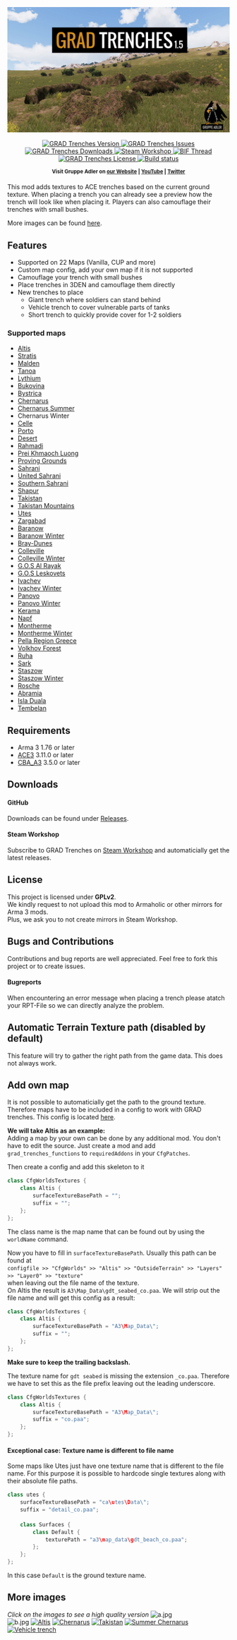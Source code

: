 [![Logo](data/logo.jpg)](https://github.com/gruppe-adler/grad_trenches)

<p align="center">
    <a href="https://github.com/gruppe-adler/grad_trenches/releases/latest">
        <img src="https://img.shields.io/github/release/gruppe-adler/grad_trenches.svg?style=flat-square" alt="GRAD Trenches Version">
    </a>
    <a href="https://github.com/gruppe-adler/grad_trenches/issues">
        <img src="https://img.shields.io/github/issues-raw/gruppe-adler/grad_trenches.svg?style=flat-square&label=Issues" alt="GRAD Trenches Issues">
    </a>
    <a href="https://github.com/gruppe-adler/grad_trenches/releases">
        <img src="https://img.shields.io/github/downloads/gruppe-adler/grad_trenches/total.svg?style=flat-square&label=Downloads" alt="GRAD Trenches Downloads">
    </a>
    <a href="http://steamcommunity.com/sharedfiles/filedetails/?id=1224892496">
        <img src="https://img.shields.io/badge/Steam-Workshop-1B2838.svg?style=flat-square" alt="Steam Workshop">
    </a>
    <a href="https://forums.bistudio.com/forums/topic/212208-grad-trenches/">
        <img src="https://img.shields.io/badge/BIF-Thread-lightgrey.svg?style=flat-square" alt="BIF Thread">
    </a>
    <a href="https://github.com/gruppe-adler/grad_trenches/blob/master/LICENSE">
        <img src="https://img.shields.io/badge/License-GPLv2-red.svg?style=flat-square" alt="GRAD Trenches License">
    </a>
    <a href="https://travis-ci.org/gruppe-adler/grad_trenches">
        <img src="https://travis-ci.org/gruppe-adler/grad_trenches.svg?branch=master" alt="Build status">
    </a>
</p>

<p align="center">
    <sup><strong>Visit Gruppe Adler on <a href="https://www.gruppe-adler.de/">our Website</a> | <a
    href="https://www.youtube.com/user/gruppeadler">YouTube</a> | <a href="https://twitter.com/Gruppe_Adler">Twitter</a></strong></sup>
</p>

This mod adds textures to ACE trenches based on the current ground texture. When placing a trench you can already see a preview how the trench will look like when placing it. Players can also camouflage their trenches with small bushes.

More images can be found [here](https://github.com/gruppe-adler/grad_trenches#more-images).

## Features
- Supported on 22 Maps (Vanilla, CUP and more)
- Custom map config, add your own map if it is not supported
- Camouflage your trench with small bushes
- Place trenches in 3DEN and camouflage them directly
- New trenches to place
    - Giant trench where soldiers can stand behind
    - Vehicle trench to cover vulnerable parts of tanks
    - Short trench to quickly provide cover for 1-2 soldiers

### Supported maps
- [Altis](https://arma3.com/features/terrain)
- [Stratis](https://arma3.com/features/terrain)
- [Malden](https://arma3.com/dlc/malden)
- [Tanoa](https://arma3.com/apex)
- [Lythium](https://forums.bistudio.com/forums/topic/144930-wip-ffaa-v6-spanish-army-mod/)
- [Bukovina](http://cup-arma3.org/terrains)
- [Bystrica](http://cup-arma3.org/terrains)
- [Chernarus](http://cup-arma3.org/terrains)
- [Chernarus Summer](http://cup-arma3.org/terrains)
- Chernarus Winter
- [Celle](http://www.armaholic.com/page.php?id=16585)
- [Porto](http://cup-arma3.org/terrains)
- [Desert](http://cup-arma3.org/terrains)
- [Rahmadi](http://cup-arma3.org/terrains)
- [Prei Khmaoch Luong](https://forums.bistudio.com/forums/topic/206159-prei-khmaoch-luong/)
- [Proving Grounds](http://cup-arma3.org/terrains)
- [Sahrani](http://cup-arma3.org/terrains)
- [United Sahrani](http://cup-arma3.org/terrains)
- [Southern Sahrani](http://cup-arma3.org/terrains)
- [Shapur](http://cup-arma3.org/terrains)
- [Takistan](http://cup-arma3.org/terrains)
- [Takistan Mountains](http://cup-arma3.org/terrains)
- [Utes](http://cup-arma3.org/terrains)
- [Zargabad](http://cup-arma3.org/terrains)
- [Baranow](https://steamcommunity.com/sharedfiles/filedetails/?id=867438623)
- [Baranow Winter](https://steamcommunity.com/sharedfiles/filedetails/?id=867438623)
- [Bray-Dunes](https://steamcommunity.com/sharedfiles/filedetails/?id=867438623)
- [Colleville](https://steamcommunity.com/sharedfiles/filedetails/?id=867438623)
- [Colleville Winter](https://steamcommunity.com/sharedfiles/filedetails/?id=867438623)
- [G.O.S Al Rayak](https://steamcommunity.com/sharedfiles/filedetails/?id=648172507)
- [G.O.S Leskovets](https://steamcommunity.com/sharedfiles/filedetails/?id=855464203)
- [Ivachev](https://steamcommunity.com/sharedfiles/filedetails/?id=867438623)
- [Ivachev Winter](https://steamcommunity.com/sharedfiles/filedetails/?id=867438623)
- [Panovo](https://steamcommunity.com/sharedfiles/filedetails/?id=867438623)
- [Panovo Winter](https://steamcommunity.com/sharedfiles/filedetails/?id=867438623)
- [Kerama](https://steamcommunity.com/sharedfiles/filedetails/?id=682140680)
- [Napf](https://steamcommunity.com/sharedfiles/filedetails/?id=1425442364)
- [Montherme](https://steamcommunity.com/sharedfiles/filedetails/?id=867438623)
- [Montherme Winter](https://steamcommunity.com/sharedfiles/filedetails/?id=867438623)
- [Pella Region Greece](https://steamcommunity.com/sharedfiles/filedetails/?id=867438623)
- [Volkhov Forest](https://steamcommunity.com/sharedfiles/filedetails/?id=867438623)
- [Ruha](https://forums.bohemia.net/forums/topic/215659-ruha-terrain/)
- [Sark](https://steamcommunity.com/sharedfiles/filedetails/?id=867438623)
- [Staszow](https://steamcommunity.com/sharedfiles/filedetails/?id=867438623)
- [Staszow Winter](https://steamcommunity.com/sharedfiles/filedetails/?id=867438623)
- [Rosche](https://forums.bohemia.net/forums/topic/219592-rosche-germany/)
- [Abramia](https://forums.bohemia.net/forums/topic/187287-icebreakribis-isla-abramia-for-a3/)
- [Isla Duala](https://forums.bohemia.net/forums/topic/176233-icebreakribis-isla-duala-for-a3/)
- [Tembelan](https://forums.bohemia.net/forums/topic/212761-tembelan-island/)

## Requirements
- Arma 3 1.76 or later
- [ACE3](https://github.com/acemod/ACE3) 3.11.0 or later
- [CBA_A3](https://github.com/CBATeam/CBA_A3) 3.5.0 or later

## Downloads
#### GitHub
Downloads can be found under [Releases](https://github.com/gruppe-adler/grad_trenches/releases).  

#### Steam Workshop
Subscribe to GRAD Trenches on [Steam Workshop](http://steamcommunity.com/sharedfiles/filedetails/?id=1224892496) and automaticially get the latest releases.

## License
This project is licensed under **GPLv2**.  
We kindly request to not upload this mod to Armaholic or other mirrors for Arma 3 mods.  
Plus, we ask you to not create mirrors in Steam Workshop.

## Bugs and Contributions
Contributions and bug reports are well appreciated. Feel free to fork this project or to create issues.
#### Bugreports
When encountering an error message when placing a trench please atatch your RPT-File so we can directly analyze the problem.

## Automatic Terrain Texture path (disabled by default)
This feature will try to gather the right path from the game data. This does not always work.

## Add own map
It is not possible to automaticially get the path to the ground texture. Therefore maps have to be included in a config to work with GRAD trenches. This config is located [here](https://github.com/gruppe-adler/grad_trenches/blob/master/addons/functions/CfgWorldsTextures.hpp).


**We will take Altis as an example:**  
Adding a map by your own can be done by any additional mod. You don't have to edit the source. Just create a mod and add `grad_trenches_functions` to `requiredAddons` in your `CfgPatches`.

Then create a config and add this skeleton to it

```cpp
class CfgWorldsTextures {
    class Altis {
        surfaceTextureBasePath = "";
        suffix = "";
    };
};
```

The class name is the map name that can be found out by using the `worldName` command.

Now you have to fill in `surfaceTextureBasePath`. Usually this path can be found at  
`configfile >> "CfgWorlds" >> "Altis" >> "OutsideTerrain" >> "Layers" >> "Layer0" >> "texture"`  
when leaving out the file name of the texture.  
On Altis the result is `A3\Map_Data\gdt_seabed_co.paa`. We will strip out the file name and will get this config as a result:
```cpp
class CfgWorldsTextures {
    class Altis {
        surfaceTextureBasePath = "A3\Map_Data\";
        suffix = "";
    };
};
```
**Make sure to keep the trailing backslash.**

The texture name for `gdt seabed` is missing the extension `_co.paa`. Therefore we have to set this as the file prefix leaving out the leading underscore.
```cpp
class CfgWorldsTextures {
    class Altis {
        surfaceTextureBasePath = "A3\Map_Data\";
        suffix = "co.paa";
    };
};
```

#### Exceptional case: Texture name is different to file name
Some maps like Utes just have one texture name that is different to the file name. For this purpose it is possible to hardcode single textures along with their absolute file paths.
```cpp
class utes {
    surfaceTextureBasePath = "ca\utes\Data\";
    suffix = "detail_co.paa";

    class Surfaces {
        class Default {
            texturePath = "a3\map_data\gdt_beach_co.paa";
        };         
    };
};
```
In this case `Default` is the ground texture name.

## More images
*Click on the images to see a high quality version*
![a.jpg](https://i.imgur.com/vUGCXHy.jpg)  
![b.jpg](https://i.imgur.com/ahEza0A.jpg)
[![Altis](data/previews/altis_low.png)](data/previews/altis.png)
[![Chernarus](data/previews/chernarus_low.png)](data/previews/chernarus.png)
[![Takistan](data/previews/takistan_low.png)](data/previews/takistan.png)
[![Summer Chernarus](data/previews/chernarus_summer_low.png)](data/previews/chernarus_summer.png)
[![Vehicle trench](data/previews/vehicle_trench_low.png)](data/previews/vehicle_trench.png)
